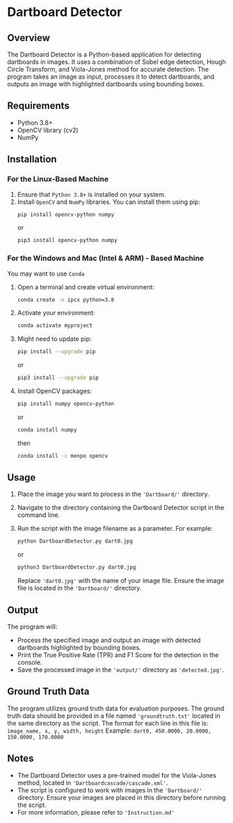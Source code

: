 # Dartboard Detector

## Overview
The Dartboard Detector is a Python-based application for detecting dartboards in images. It uses a combination of Sobel edge detection, Hough Circle Transform, and Viola-Jones method for accurate detection. The program takes an image as input, processes it to detect dartboards, and outputs an image with highlighted dartboards using bounding boxes.

## Requirements
- Python 3.8+
- OpenCV library (cv2)
- NumPy

## Installation
### For the Linux-Based Machine
1. Ensure that ```Python 3.8+``` is installed on your system.
2. Install ```OpenCV``` and ```NumPy``` libraries. You can install them using pip:
   ```bash
   pip install opencv-python numpy
   ```
   or
   ```bash
   pip3 install opencv-python numpy
   ```
### For the Windows and Mac (Intel & ARM) - Based Machine
You may want to use ```Conda```
1. Open a terminal and create virtual environment: 
    ```bash 
    conda create -n ipcv python=3.8
    ```
2. Activate your environment: 
    ```bash
    conda activate myproject
    ```
3. Might need to update pip:
    ```bash
    pip install --upgrade pip
    ```
   or
   ```bash
   pip3 install --upgrade pip
    ```
4. Install OpenCV packages:
    ```bash
    pip install numpy opencv-python
    ```
    or
    ```bash
    conda install numpy 
    ```
   then
    ```bash 
   conda install -c menpo opencv
    ```

## Usage
1. Place the image you want to process in the `````'Dartboard/'````` directory.
2. Navigate to the directory containing the Dartboard Detector script in the command line.
3. Run the script with the image filename as a parameter. For example:
   ```bash
   python DartboardDetector.py dart0.jpg
   ```
   or
    ```bash
    python3 DartboardDetector.py dart0.jpg
   ```
   
   Replace `````'dart0.jpg'````` with the name of your image file. Ensure the image file is located in the `````'Dartboard/'````` directory.

## Output
The program will:
- Process the specified image and output an image with detected dartboards highlighted by bounding boxes.
- Print the True Positive Rate (TPR) and F1 Score for the detection in the console.
- Save the processed image in the `````'output/'````` directory as `````'detected.jpg'`````.

## Ground Truth Data
The program utilizes ground truth data for evaluation purposes. The ground truth data should be
provided in a file named `````'groundtruth.txt'````` located in the same directory as the script.
The format for each line in this file is:
```image_name, x, y, width, height```
Example:
```dart0, 450.0000, 20.0000, 150.0000, 170.0000```

## Notes
- The Dartboard Detector uses a pre-trained model for the Viola-Jones method, located in `````'Dartboardcascade/cascade.xml'`````.
- The script is configured to work with images in the `````'Dartboard/'````` directory. Ensure your images are placed
  in this directory before running the script.
- For more information, please refer to `````'Instruction.md'`````